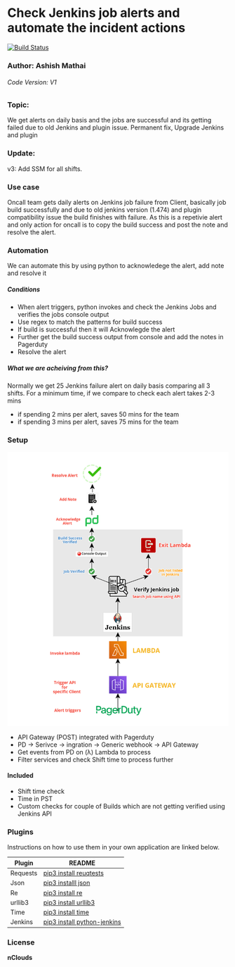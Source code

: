 # Check Jenkins job alerts and automate the incident actions
[![Build Status](https://travis-ci.org/joemccann/dillinger.svg?branch=master)](https://travis-ci.org/joemccann/dillinger)
### Author: Ashish Mathai
###### Code Version: V1
### Topic: 
We get alerts on daily basis and the jobs are successful and its getting     failed due to old Jenkins and plugin issue. Permanent fix, Upgrade Jenkins and plugin

###  Update:
v3: Add SSM for all shifts.

### Use case
Oncall team gets daily alerts on Jenkins job failure from Client, basically job build successfully and due to old jenkins version (1.474) and plugin compatibility issue the build finishes with failure.
As this is a repetivie alert and only action for oncall is to copy the build success and post the note and resolve the alert.

### Automation
We can automate this by using python to acknowledege the alert, add note and resolve it
##### Conditions
- When alert triggers, python invokes and check the Jenkins Jobs and verifies the jobs console output
- Use regex to match the patterns for build success
- If build is successful then it will Acknowlegde the alert
- Further get the build success output from console and add the notes in Pagerduty
- Resolve the alert

##### What we are acheiving from this?
Normally we get 25 Jenkins failure alert on daily basis comparing all 3 shifts.
For a minimum time, if we compare to check each alert takes 2-3 mins
- if spending 2 mins per alert, saves 50 mins for the team
- if spending 3 mins per alert, saves 75 mins for the team

### Setup 
![Diagram](./diagram.png)

- API Gateway (POST) integrated with Pagerduty
- PD -> Serivce -> ingration -> Generic webhook -> API Gateway
- Get events from PD on (λ) Lambda to process
- Filter services and check Shift time to process further

#### Included
- Shift time check
- Time in PST
- Custom checks for couple of Builds which are not getting verified using Jenkins API

### Plugins
Instructions on how to use them in your own application are linked below.

| Plugin | README |
| ------ | ------ |
| Requests | [pip3 install reuqtests][l1] |
| Json | [pip3 installl json][l2] |
| Re | [pip3 install re][l3] |
| urllib3 | [pip3 install urllib3][l4] |
| Time | [pip3 install time][l5] |
| Jenkins | [pip3 install python-jenkins][l6] |


### License
**nClouds**

   [l1]: <https://pypi.org/project/requests/>
   [l2]: <https://pypi.org/project/jsons/>
   [l3]: <https://pypi.org/project/regex/>
   [l4]: <https://pypi.org/project/urllib3/>
   [l5]: <https://pypi.org/project/time/>
   [l6]: <https://pypi.org/project/python-jenkins/>